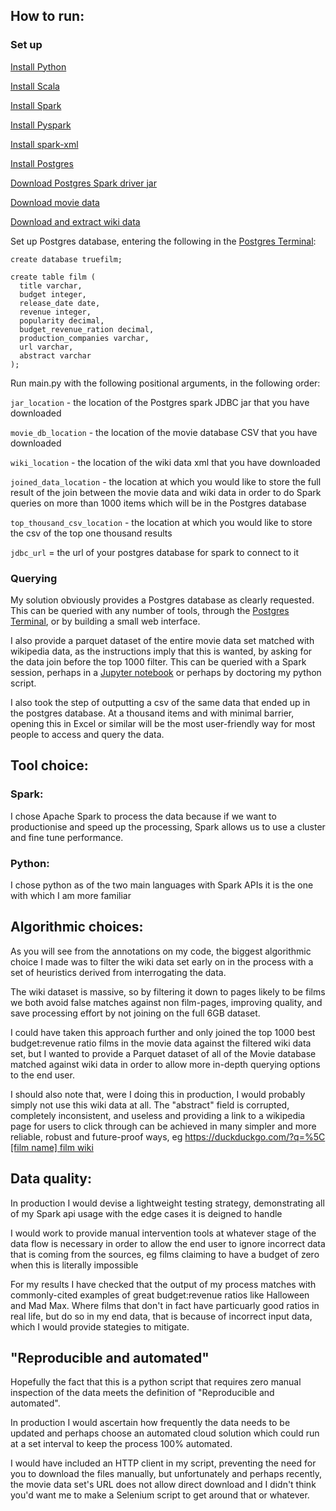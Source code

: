 ## How to run:

### Set up

[Install Python](https://realpython.com/installing-python/) 

[Install Scala](https://www.tutorialspoint.com/scala/scala_environment_setup.htm)

[Install Spark](https://spark.apache.org/downloads.html)

[Install Pyspark](https://towardsdatascience.com/how-to-get-started-with-pyspark-1adc142456ec)

[Install spark-xml](https://github.com/databricks/spark-xml)

[Install Postgres](https://www.postgresql.org/docs/9.3/tutorial-install.html)

[Download Postgres Spark driver jar](https://jdbc.postgresql.org/download.html)

[Download movie data](https://www.kaggle.com/rounakbanik/the-movies-dataset/version/7#movies_metadata.csv)

[Download and extract wiki data](https://dumps.wikimedia.org/enwiki/latest/enwiki-latest-abstract.xml.gz)

Set up Postgres database, entering the following in the [Postgres Terminal](http://postgresguide.com/utilities/psql.html):
```
create database truefilm;

create table film (
  title varchar,
  budget integer,
  release_date date,
  revenue integer,
  popularity decimal,
  budget_revenue_ration decimal,
  production_companies varchar,
  url varchar,
  abstract varchar
);
```

Run main.py with the following positional arguments, in the following order:

`jar_location` - the location of the Postgres spark JDBC jar that you have downloaded

`movie_db_location` - the location of the movie database CSV that you have downloaded

`wiki_location` - the location of the wiki data xml that you have downloaded

`joined_data_location` - the location at which you would like to store the full result of the join between the movie data and wiki data in order to do Spark queries on more than 1000 items which will be in the Postgres database 

`top_thousand_csv_location` - the location at which you would like to store the csv of the top one thousand results

`jdbc_url` = the url of your postgres database for spark to connect to it

### Querying

My solution obviously provides a Postgres database as clearly requested.  This can be queried with any number of tools, through the [Postgres Terminal](http://postgresguide.com/utilities/psql.html), or by building a small web interface.

I also provide a parquet dataset of the entire movie data set matched with wikipedia data, as the instructions imply that this is wanted, by asking for the data join before the top 1000 filter.  This can be queried with a Spark session, perhaps in a [Jupyter notebook](https://www.sicara.ai/blog/2017-05-02-get-started-pyspark-jupyter-notebook-3-minutes) or perhaps by doctoring my python script.

I also took the step of outputting a csv of the same data that ended up in the postgres database. At a thousand items and with minimal barrier, opening this in Excel or similar will be the most user-friendly way for most people to access and query the data.

## Tool choice:

### Spark:

I chose Apache Spark to process the data because if we want to productionise and speed up the processing, Spark allows us to use a cluster and fine tune performance.

### Python:

I chose python as of the two main languages with Spark APIs it is the one with which I am more familiar

## Algorithmic choices:

As you will see from the annotations on my code, the biggest algorithmic choice I made was to filter the wiki data set early on in the process with a set of heuristics derived from interrogating the data.

The wiki dataset is massive, so by filtering it down to pages likely to be films we both avoid false matches against non film-pages, improving quality, and save processing effort by not joining on the full 6GB dataset.

I could have taken this approach further and only joined the top 1000 best budget:revenue ratio films in the movie data against the filtered wiki data set, but I wanted to provide a Parquet dataset of all of the Movie database matched against wiki data in order to allow more in-depth querying options to the end user.

I should also note that, were I doing this in production, I would probably simply not use this wiki data at all.  The "abstract" field is corrupted, completely inconsistent, and useless and providing a link to a wikipedia page for users to click through can be achieved in many simpler and more reliable, robust and future-proof ways, eg [https://duckduckgo.com/?q=%5C [film name] film wiki](https://duckduckgo.com/?q=%5C+Total+Recall+film+wiki)

## Data quality:

In production I would devise a lightweight testing strategy, demonstrating all of my Spark api usage with the edge cases it is deigned to handle

I would work to provide manual intervention tools at whatever stage of the data flow is necessary in order to allow the end user to ignore incorrect data that is coming from the sources, eg films claiming to have a budget of zero when this is literally impossible

For my results I have checked that the output of my process matches with commonly-cited examples of great budget:revenue ratios like Halloween and Mad Max.  Where films that don't in fact have particuarly good ratios in real life, but do so in my end data, that is because of incorrect input data, which I would provide stategies to mitigate.

## "Reproducible and automated"

Hopefully the fact that this is a python script that requires zero manual inspection of the data meets the definition of "Reproducible and automated".

In production I would ascertain how frequently the data needs to be updated and perhaps choose an automated cloud solution which could run at a set interval to keep the process 100% automated.

I would have included an HTTP client in my script, preventing the need for you to download the files manually, but unfortunately and perhaps recently, the movie data set's URL does not allow direct download and I didn't think you'd want me to make a Selenium script to get around that or whatever.
